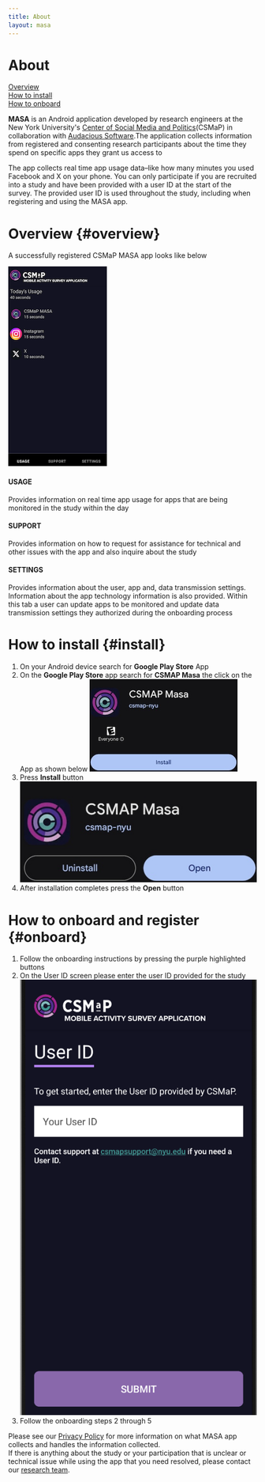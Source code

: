```yaml
---
title: About
layout: masa
---
```

# About

[Overview](#overview)<br>
[How to install](#install)<br>
[How to onboard](#onboard)<br>

**MASA** is an Android application developed by research engineers at the  New York University's <a href="https://csmapnyu.org/"> Center of Social Media and Politics</a>(CSMaP) in collaboration with <a href="https://audacious-software.com">Audacious Software</a>.The application collects information from registered and consenting research participants about the time they spend on specific apps they grant us access to
<div></div>
The app collects real time app usage data–like how many minutes you used Facebook and X on your phone. You can only participate if you are recruited into a study and have been provided with a user ID at the start of the survey. The provided user ID is used throughout the study, including when registering and using the MASA app.

# Overview {#overview}
A successfully registered CSMaP MASA app looks like below 

![Annotated screencapture](images/masa/registered_app.png)

#### USAGE
Provides information on real time app usage for apps that are being monitored in the study within the day
#### SUPPORT 
Provides information on how to request for assistance for technical and other issues with the app and also inquire about the study
#### SETTINGS
Provides information about the user, app and, data transmission settings. Information about the app technology information is also provided. Within this tab a user can update apps to be monitored and update data transmission settings they authorized during the onboarding process 

# How to install {#install}
1. On your Android device search for **Google Play Store** App 
2. On the **Google Play Store** app search for **CSMAP Masa** the click on the App as shown below
![Annotated screencapture](images/masa/masa_install.jpg) 
3. Press **Install** button
![open](images/masa/masa_install_open.jpg)
4. After installation completes press the **Open** button

# How to onboard and register {#onboard}
1. Follow the onboarding instructions by pressing the purple highlighted buttons
2. On the User ID screen please enter the user ID provided for the study 
![Annotated screencapture](images/masa/user_id.png)
3. Follow the onboarding steps 2 through 5 

Please see our <a href="https://www.csmapsurveys.org/privacy_policy_masa.html">Privacy Policy</a> for more information on what MASA app collects and handles the information collected.<br/>
If there is anything about the study or your participation that is unclear or technical issue while using the app that you need resolved, please contact our <a href="mailto:sr6276@nyu.edu">research team</a>.
	
	
